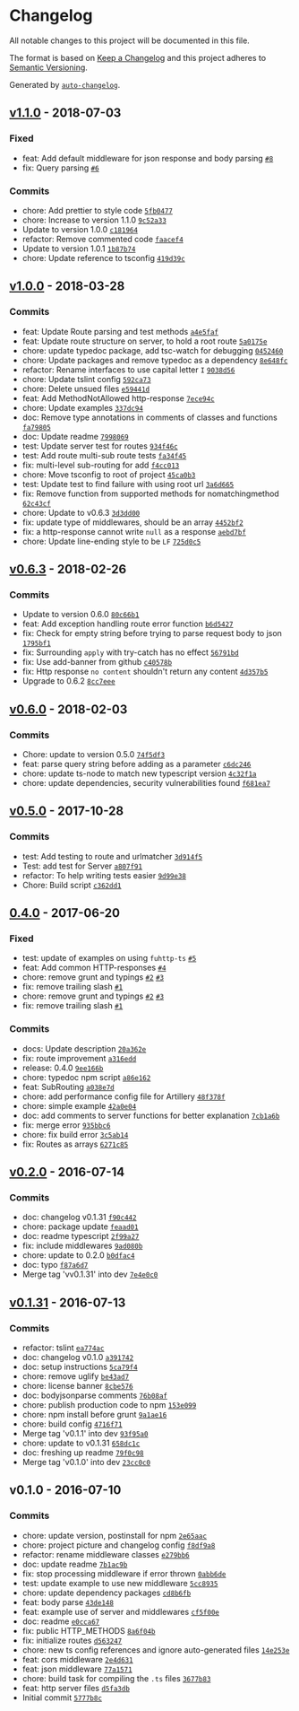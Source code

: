 # Changelog

All notable changes to this project will be documented in this file.

The format is based on [Keep a Changelog](http://keepachangelog.com/en/1.0.0/)
and this project adheres to [Semantic Versioning](http://semver.org/spec/v2.0.0.html).

Generated by [`auto-changelog`](https://github.com/CookPete/auto-changelog).

## [v1.1.0](https://github.com/fosenutvikling/fuhttp-ts/compare/v1.0.0...v1.1.0) - 2018-07-03

### Fixed

- feat: Add default middleware for json response and body parsing [`#8`](https://github.com/fosenutvikling/fuhttp-ts/issues/8)
- fix: Query parsing [`#6`](https://github.com/fosenutvikling/fuhttp-ts/issues/6)

### Commits

- chore: Add prettier to style code [`5fb0477`](https://github.com/fosenutvikling/fuhttp-ts/commit/5fb0477089a770f1f1a713a9f4e9bd8e726861ab)
- chore: Increase to version 1.1.0 [`9c52a33`](https://github.com/fosenutvikling/fuhttp-ts/commit/9c52a33c62ecb4fd8674c7b0e2e35dfba6ff77b0)
- Update to version 1.0.0 [`c181964`](https://github.com/fosenutvikling/fuhttp-ts/commit/c18196440e29f18c45a50b3c8279e31e5f1ad2c6)
- refactor: Remove commented code [`faacef4`](https://github.com/fosenutvikling/fuhttp-ts/commit/faacef4e66a59e7604263db25ec2a0839c4fe01b)
- Update to version 1.0.1 [`1b87b74`](https://github.com/fosenutvikling/fuhttp-ts/commit/1b87b7483832f2a9abaa1336eed302b4c240fb96)
- chore: Update reference to tsconfig [`419d39c`](https://github.com/fosenutvikling/fuhttp-ts/commit/419d39c67d447e08c5dbb4cc2b5717f23c9769cf)

## [v1.0.0](https://github.com/fosenutvikling/fuhttp-ts/compare/v0.6.3...v1.0.0) - 2018-03-28

### Commits

- feat: Update Route parsing and test methods [`a4e5faf`](https://github.com/fosenutvikling/fuhttp-ts/commit/a4e5faf72daccf83c2c5e7e1aa25e1a6994b1bfd)
- feat: Update route structure on server, to hold a root route [`5a0175e`](https://github.com/fosenutvikling/fuhttp-ts/commit/5a0175e2b40ec8774b3625f2a515e6a235e3dcf0)
- chore: update typedoc package, add tsc-watch for debugging [`0452460`](https://github.com/fosenutvikling/fuhttp-ts/commit/045246042a8605da9cbf42fdedbc25ebed7c6d8d)
- chore: Update packages and remove typedoc as a dependency [`8e648fc`](https://github.com/fosenutvikling/fuhttp-ts/commit/8e648fc31dbcd7303eff417e08f99138ceb04c23)
- refactor: Rename interfaces to use capital letter `I` [`9038d56`](https://github.com/fosenutvikling/fuhttp-ts/commit/9038d5652f0431ce1555da068efeb6655a2b375e)
- chore: Update tslint config [`592ca73`](https://github.com/fosenutvikling/fuhttp-ts/commit/592ca7331c5b111cda8329dbcdeb3a18fd2c87e9)
- chore: Delete unsued files [`e59441d`](https://github.com/fosenutvikling/fuhttp-ts/commit/e59441d66d8d57ffd71419a4cbee8fc0c390c7f2)
- feat: Add MethodNotAllowed http-response [`7ece94c`](https://github.com/fosenutvikling/fuhttp-ts/commit/7ece94c69fee352874e10cdc7243e0ff91c847ba)
- chore: Update examples [`337dc94`](https://github.com/fosenutvikling/fuhttp-ts/commit/337dc94c44ca01c03b56dd14cdc388f2e40d9120)
- doc: Remove type annotations in comments of classes and functions [`fa79805`](https://github.com/fosenutvikling/fuhttp-ts/commit/fa79805eb08c23f1314cc2d64255d1b2cfa37a95)
- doc: Update readme [`7998069`](https://github.com/fosenutvikling/fuhttp-ts/commit/7998069555805d9afefa91ef4bda1b634954b1f1)
- test: Update server test for routes [`934f46c`](https://github.com/fosenutvikling/fuhttp-ts/commit/934f46c43ce1a10ed692b60e96bd28c5044715e4)
- test: Add route multi-sub route tests [`fa34f45`](https://github.com/fosenutvikling/fuhttp-ts/commit/fa34f45c309d420741d281535a5ea8eed134b857)
- fix: multi-level sub-routing for add [`f4cc013`](https://github.com/fosenutvikling/fuhttp-ts/commit/f4cc01356b24df5071ad1b8355676659ee4354bc)
- chore: Move tsconfig to root of project [`45ca0b3`](https://github.com/fosenutvikling/fuhttp-ts/commit/45ca0b32de02f616db646b617b9689285a18caba)
- test: Update test to find failure with using root url [`3a6d665`](https://github.com/fosenutvikling/fuhttp-ts/commit/3a6d66567ff81ed60cff45db075731dd1ab11ca5)
- fix: Remove function from supported methods for nomatchingmethod [`62c43cf`](https://github.com/fosenutvikling/fuhttp-ts/commit/62c43cf215934d1362b3c2c0850a54c00a21ad10)
- chore: Update to v0.6.3 [`3d3dd00`](https://github.com/fosenutvikling/fuhttp-ts/commit/3d3dd00ab7fe33db9274d5b18f950b0fe18e2473)
- fix: update type of middlewares, should be an array [`4452bf2`](https://github.com/fosenutvikling/fuhttp-ts/commit/4452bf2ddfb00453c2a3eb54dde0c108e8205511)
- fix: a http-response cannot write `null` as a response [`aebd7bf`](https://github.com/fosenutvikling/fuhttp-ts/commit/aebd7bf5cb955a80b5292b40c17dad80bded1a24)
- chore: Update line-ending style to be `LF` [`725d0c5`](https://github.com/fosenutvikling/fuhttp-ts/commit/725d0c5b728f3e6bbeb03d2d37a44cc8128ebb1a)

## [v0.6.3](https://github.com/fosenutvikling/fuhttp-ts/compare/v0.6.0...v0.6.3) - 2018-02-26

### Commits

- Update to version 0.6.0 [`80c66b1`](https://github.com/fosenutvikling/fuhttp-ts/commit/80c66b1300478c4065e28c736151683161a02d97)
- feat: Add exception handling route error function [`b6d5427`](https://github.com/fosenutvikling/fuhttp-ts/commit/b6d54278fc62369e853ac3ec135922ea8a6ab021)
- fix: Check for empty string before trying to parse request body to json [`1795bf1`](https://github.com/fosenutvikling/fuhttp-ts/commit/1795bf172d36ed78b69b158baf0956eb408fa81a)
- fix: Surrounding `apply` with try-catch has no effect [`56791bd`](https://github.com/fosenutvikling/fuhttp-ts/commit/56791bddd66eeadfbc4328ba27ef66c446123971)
- fix: Use add-banner from github [`c40578b`](https://github.com/fosenutvikling/fuhttp-ts/commit/c40578b2d58b806c6ea1dccdbcd694fb1c9f654e)
- fix: Http response `no content` shouldn't return any content [`4d357b5`](https://github.com/fosenutvikling/fuhttp-ts/commit/4d357b5cf824126e1d3b1b67141b950f5131c579)
- Upgrade to 0.6.2 [`8cc7eee`](https://github.com/fosenutvikling/fuhttp-ts/commit/8cc7eee55f4fc4428e2ec1ef93a22687c67aaf59)

## [v0.6.0](https://github.com/fosenutvikling/fuhttp-ts/compare/v0.5.0...v0.6.0) - 2018-02-03

### Commits

- Chore: update to version 0.5.0 [`74f5df3`](https://github.com/fosenutvikling/fuhttp-ts/commit/74f5df3ca10850c5e986c3c06da0b4260e50df01)
- feat: parse query string before adding as a parameter [`c6dc246`](https://github.com/fosenutvikling/fuhttp-ts/commit/c6dc246dc7a85407bf700aff491a80a6a04b455b)
- chore: update ts-node to match new typescript version [`4c32f1a`](https://github.com/fosenutvikling/fuhttp-ts/commit/4c32f1ad31f23f488b458f69201e2c9a71f43ffe)
- chore: update dependencies, security vulnerabilities found [`f681ea7`](https://github.com/fosenutvikling/fuhttp-ts/commit/f681ea729500affeab088cc25a4244af05ccbb6a)

## [v0.5.0](https://github.com/fosenutvikling/fuhttp-ts/compare/0.4.0...v0.5.0) - 2017-10-28

### Commits

- test: Add testing to route and urlmatcher [`3d914f5`](https://github.com/fosenutvikling/fuhttp-ts/commit/3d914f53257def8b23a04ca52be76b7664553ccb)
- Test: add test for Server [`a807f91`](https://github.com/fosenutvikling/fuhttp-ts/commit/a807f917d5eeaae8cb49f5ae0912576e1d0b620f)
- refactor: To help writing tests easier [`9d99e38`](https://github.com/fosenutvikling/fuhttp-ts/commit/9d99e38e8275109473180c6fb93db39fd69e1721)
- Chore: Build script [`c362dd1`](https://github.com/fosenutvikling/fuhttp-ts/commit/c362dd16802d84b59d31673ebe2e568969b858dc)

## [0.4.0](https://github.com/fosenutvikling/fuhttp-ts/compare/v0.2.0...0.4.0) - 2017-06-20

### Fixed

- test: update of examples on using `fuhttp-ts` [`#5`](https://github.com/fosenutvikling/fuhttp-ts/issues/5)
- feat: Add common HTTP-responses [`#4`](https://github.com/fosenutvikling/fuhttp-ts/issues/4)
- chore: remove grunt and typings [`#2`](https://github.com/fosenutvikling/fuhttp-ts/issues/2) [`#3`](https://github.com/fosenutvikling/fuhttp-ts/issues/3)
- fix: remove trailing slash [`#1`](https://github.com/fosenutvikling/fuhttp-ts/issues/1)
- chore: remove grunt and typings [`#2`](https://github.com/fosenutvikling/fuhttp-ts/issues/2) [`#3`](https://github.com/fosenutvikling/fuhttp-ts/issues/3)
- fix: remove trailing slash [`#1`](https://github.com/fosenutvikling/fuhttp-ts/issues/1)

### Commits

- docs: Update description [`20a362e`](https://github.com/fosenutvikling/fuhttp-ts/commit/20a362e04332de6033eeef43028f1cd18e0cc152)
- fix: route improvement [`a316edd`](https://github.com/fosenutvikling/fuhttp-ts/commit/a316eddb8ce7c84deb182b39bc531504181a0b13)
- release: 0.4.0 [`9ee166b`](https://github.com/fosenutvikling/fuhttp-ts/commit/9ee166ba1428d6b9f7f88b01ecde6f82c6501b05)
- chore: typedoc npm script [`a86e162`](https://github.com/fosenutvikling/fuhttp-ts/commit/a86e162a70ee99ffbb939020f1c93f1c72e529e7)
- feat: SubRouting [`a038e7d`](https://github.com/fosenutvikling/fuhttp-ts/commit/a038e7d1e0b9e5bf84de84968e8278c49dbb4ff9)
- chore: add performance config file for Artillery [`48f378f`](https://github.com/fosenutvikling/fuhttp-ts/commit/48f378fe523492a4372c4e61404710dc61ffd7f8)
- chore: simple example [`42a0e04`](https://github.com/fosenutvikling/fuhttp-ts/commit/42a0e04446e7bb900b0d813a1981e7b698c95f73)
- doc: add comments to server functions for better explanation [`7cb1a6b`](https://github.com/fosenutvikling/fuhttp-ts/commit/7cb1a6b91c43b8c55ffa35ec5f3324935260f8dc)
- fix: merge error [`935bbc6`](https://github.com/fosenutvikling/fuhttp-ts/commit/935bbc6722d6f1549e4489eb93ec3c8e5521089a)
- chore: fix build error [`3c5ab14`](https://github.com/fosenutvikling/fuhttp-ts/commit/3c5ab148a8c8ff5525c9cb92f6d0e7314d2b3e68)
- fix: Routes as arrays [`6271c85`](https://github.com/fosenutvikling/fuhttp-ts/commit/6271c85e5b6906e7f43c5d7f7692a3231b5a255c)

## [v0.2.0](https://github.com/fosenutvikling/fuhttp-ts/compare/v0.1.31...v0.2.0) - 2016-07-14

### Commits

- doc: changelog v0.1.31 [`f90c442`](https://github.com/fosenutvikling/fuhttp-ts/commit/f90c4424d9f752d406cfa4550a2bf7a94ef43600)
- chore: package update [`feaad01`](https://github.com/fosenutvikling/fuhttp-ts/commit/feaad01422c9fa492242580993096f32d2badd9e)
- doc: readme typescript [`2f99a27`](https://github.com/fosenutvikling/fuhttp-ts/commit/2f99a2727fa84be71bb3bb84be40dc5b4387350a)
- fix: include middlewares [`9ad080b`](https://github.com/fosenutvikling/fuhttp-ts/commit/9ad080b5678bdba563cf23adecc4ba2ba026f8ae)
- chore: update to 0.2.0 [`b0dfac4`](https://github.com/fosenutvikling/fuhttp-ts/commit/b0dfac4869b2bcbd94157adc2af51276c6da6d7b)
- doc: typo [`f87a6d7`](https://github.com/fosenutvikling/fuhttp-ts/commit/f87a6d749e6a2665c818ee8e6880c51a05624b1d)
- Merge tag 'vv0.1.31' into dev [`7e4e0c0`](https://github.com/fosenutvikling/fuhttp-ts/commit/7e4e0c080f1d1e2749e72030dd573ed49466d80c)

## [v0.1.31](https://github.com/fosenutvikling/fuhttp-ts/compare/v0.1.0...v0.1.31) - 2016-07-13

### Commits

- refactor: tslint [`ea774ac`](https://github.com/fosenutvikling/fuhttp-ts/commit/ea774ace2691e0d119473bc19832ac6cfc311d48)
- doc: changelog v0.1.0 [`a391742`](https://github.com/fosenutvikling/fuhttp-ts/commit/a391742961100663862aabc2250b25f5d0963f07)
- doc: setup instructions [`5ca79f4`](https://github.com/fosenutvikling/fuhttp-ts/commit/5ca79f473c2bf57db051ca2e5fe0b65850747b10)
- chore: remove uglify [`be43ad7`](https://github.com/fosenutvikling/fuhttp-ts/commit/be43ad7f084c07f244afe9e08aba5eb944aec5b9)
- chore: license banner [`8cbe576`](https://github.com/fosenutvikling/fuhttp-ts/commit/8cbe576a1f8388cdf5c6abfcfab7df8d18151c20)
- doc: bodyjsonparse comments [`76b08af`](https://github.com/fosenutvikling/fuhttp-ts/commit/76b08af09da1f9b7b8b5e87e528937d52d973c5f)
- chore: publish production code to npm [`153e099`](https://github.com/fosenutvikling/fuhttp-ts/commit/153e099a24b016f71f6d4cd36073f4d587203567)
- chore: npm install before grunt [`9a1ae16`](https://github.com/fosenutvikling/fuhttp-ts/commit/9a1ae16516f86a04cdea20966c8ba70dcdf7b4a7)
- chore: build config [`4716f71`](https://github.com/fosenutvikling/fuhttp-ts/commit/4716f71f5c493f643ccabba6ca9dbfd3fdd0ec72)
- Merge tag 'v0.1.1' into dev [`93f95a0`](https://github.com/fosenutvikling/fuhttp-ts/commit/93f95a071a3beeddd21cfd46a9bd6a9841703162)
- chore: update to v0.1.31 [`658dc1c`](https://github.com/fosenutvikling/fuhttp-ts/commit/658dc1cf31dc624c96eed8be9e0c65bf3ec678e8)
- doc: freshing up readme [`79f0c98`](https://github.com/fosenutvikling/fuhttp-ts/commit/79f0c989ed9c07b7c8d2d37dc49d59ca97ece2df)
- Merge tag 'v0.1.0' into dev [`23cc0c0`](https://github.com/fosenutvikling/fuhttp-ts/commit/23cc0c04f080a3f7d34a7163885149a12eaf50a6)

## v0.1.0 - 2016-07-10

### Commits

- chore: update version, postinstall for npm [`2e65aac`](https://github.com/fosenutvikling/fuhttp-ts/commit/2e65aace0b3cdda79e626d263dddf11bc11cac91)
- chore: project picture and changelog config [`f8df9a8`](https://github.com/fosenutvikling/fuhttp-ts/commit/f8df9a85e403dbf453965944bbbd077f2eac01db)
- refactor: rename middleware classes [`e279bb6`](https://github.com/fosenutvikling/fuhttp-ts/commit/e279bb676e9a949a967ab96146e61a7c5fc295ff)
- doc: update readme [`7b1ac9b`](https://github.com/fosenutvikling/fuhttp-ts/commit/7b1ac9b27524cc5922c9044251eceb15553bf503)
- fix: stop processing middleware if error thrown [`0abb6de`](https://github.com/fosenutvikling/fuhttp-ts/commit/0abb6dea85b13a5a53f70b3a71bb8ad2ed164569)
- test: update example to use new middleware [`5cc8935`](https://github.com/fosenutvikling/fuhttp-ts/commit/5cc8935a22a0fe46b8fc2b295618ab96736da7a3)
- chore: update dependency packages [`cd8b6fb`](https://github.com/fosenutvikling/fuhttp-ts/commit/cd8b6fba7295c7fd9ff3bc8dcf9e7b54a3b099fa)
- feat: body parse [`43de148`](https://github.com/fosenutvikling/fuhttp-ts/commit/43de1484cb0aa4f50060dc2505b114844796ae7f)
- feat: example use of server and middlewares [`cf5f00e`](https://github.com/fosenutvikling/fuhttp-ts/commit/cf5f00e4f817be7edfe6fe92f5402f52a03715e0)
- doc: readme [`e0cca67`](https://github.com/fosenutvikling/fuhttp-ts/commit/e0cca672a78e026dca2a086b3b52260faafbf199)
- fix: public HTTP_METHODS [`8a6f04b`](https://github.com/fosenutvikling/fuhttp-ts/commit/8a6f04beb658839ce0ad5bc96f660a4ea0e6984d)
- fix: initialize routes [`d563247`](https://github.com/fosenutvikling/fuhttp-ts/commit/d563247640bbe308367869049ecf2d7452055be5)
- chore: new ts config references and ignore auto-generated files [`14e253e`](https://github.com/fosenutvikling/fuhttp-ts/commit/14e253ec71ecd24a64cdb3931ac7b68b06cdcf07)
- feat: cors middleware [`2e4d631`](https://github.com/fosenutvikling/fuhttp-ts/commit/2e4d6318dd44f63211ea1fce01844e2d04468fa1)
- feat: json middleware [`77a1571`](https://github.com/fosenutvikling/fuhttp-ts/commit/77a15715cd1d9ca8893669cfecc39cc10aaf8fcc)
- chore: build task for compiling the `.ts` files [`3677b83`](https://github.com/fosenutvikling/fuhttp-ts/commit/3677b8313e95f31bba52fe93949da1da7ee6425d)
- feat: http server files [`d5fa3db`](https://github.com/fosenutvikling/fuhttp-ts/commit/d5fa3dbcd992778d8b43993ca657c8c77744df7c)
- Initial commit [`5777b8c`](https://github.com/fosenutvikling/fuhttp-ts/commit/5777b8cce3e3a48be9ad307cb90fa647efac055f)
